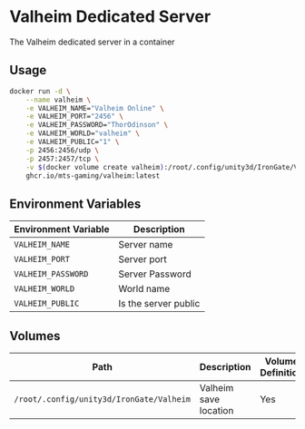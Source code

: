 # Valheim Dedicated Server
The Valheim dedicated server in a container

## Usage

```bash
docker run -d \
    --name valheim \
    -e VALHEIM_NAME="Valheim Online" \
    -e VALHEIM_PORT="2456" \
    -e VALHEIM_PASSWORD="ThorOdinson" \
    -e VALHEIM_WORLD="valheim" \
    -e VALHEIM_PUBLIC="1" \
    -p 2456:2456/udp \
    -p 2457:2457/tcp \
    -v $(docker volume create valheim):/root/.config/unity3d/IronGate/Valheim \
    ghcr.io/mts-gaming/valheim:latest
```

## Environment Variables

| Environment Variable | Description          |
|----------------------|----------------------|
| `VALHEIM_NAME`       | Server name          |
| `VALHEIM_PORT`       | Server port          |
| `VALHEIM_PASSWORD`   | Server Password      |
| `VALHEIM_WORLD`      | World name           |
| `VALHEIM_PUBLIC`     | Is the server public |

## Volumes

| Path                                     | Description           | Volume Definition |
|------------------------------------------|-----------------------|-------------------|
| `/root/.config/unity3d/IronGate/Valheim` | Valheim save location | Yes               |
